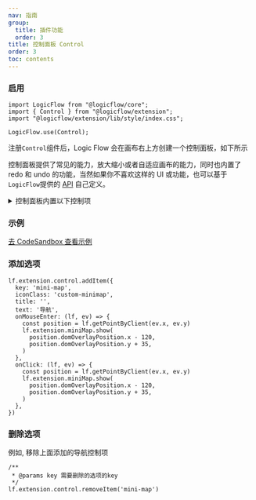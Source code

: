 ```yaml
---
nav: 指南
group:
  title: 插件功能
  order: 3
title: 控制面板 Control
order: 3
toc: contents
---
```


### 启用

```tsx | purex | pure
import LogicFlow from "@logicflow/core";
import { Control } from "@logicflow/extension";
import "@logicflow/extension/lib/style/index.css";

LogicFlow.use(Control);
```

注册`Control`组件后，Logic Flow 会在画布右上方创建一个控制面板，如下所示

控制面板提供了常见的能力，放大缩小或者自适应画布的能力，同时也内置了 redo 和 undo 的功能，当然如果你不喜欢这样的
UI 或功能，也可以基于`LogicFlow`提供的 [API](../../api) 自己定义。


<details>
  <summary>控制面板内置以下控制项</summary>
  <pre><code style="background-color: #282c34; color: #7ec798">
private controlItems: ControlItem[] = [
    {
      key: 'zoom-out',
      iconClass: 'lf-control-zoomOut',
      title: '缩小流程图',
      text: '缩小',
      onClick: () => {
        this.lf.zoom(false);
      },
    },
    {
      key: 'zoom-in',
      iconClass: 'lf-control-zoomIn',
      title: '放大流程图',
      text: '放大',
      onClick: () => {
        this.lf.zoom(true);
      },
    },
    {
      key: 'reset',
      iconClass: 'lf-control-fit',
      title: '恢复流程原有尺寸',
      text: '适应',
      onClick: () => {
        this.lf.resetZoom();
      },
    },
    {
      key: 'undo',
      iconClass: 'lf-control-undo',
      title: '回到上一步',
      text: '上一步',
      onClick: () => {
        this.lf.undo();
      },
    },
    {
      key: 'redo',
      iconClass: 'lf-control-redo',
      title: '移到下一步',
      text: '下一步',
      onClick: () => {
        this.lf.redo();
      },
    },
  ];</code></pre>
</details>

### 示例

<a href="https://codesandbox.io/embed/intelligent-matsumoto-t1dc5?fontsize=14&hidenavigation=1&theme=dark&view=preview" target="_blank"> 去 CodeSandbox 查看示例</a>

### 添加选项

```tsx | pure
lf.extension.control.addItem({
  key: 'mini-map',
  iconClass: 'custom-minimap',
  title: '',
  text: '导航',
  onMouseEnter: (lf, ev) => {
    const position = lf.getPointByClient(ev.x, ev.y)
    lf.extension.miniMap.show(
      position.domOverlayPosition.x - 120,
      position.domOverlayPosition.y + 35,
    )
  },
  onClick: (lf, ev) => {
    const position = lf.getPointByClient(ev.x, ev.y)
    lf.extension.miniMap.show(
      position.domOverlayPosition.x - 120,
      position.domOverlayPosition.y + 35,
    )
  },
})
```

### 删除选项

例如, 移除上面添加的导航控制项

```tsx | pure
/**
 * @params key 需要删除的选项的key
 */
lf.extension.control.removeItem('mini-map')
```

